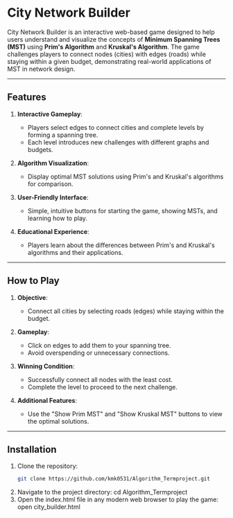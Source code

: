 # City Network Builder

City Network Builder is an interactive web-based game designed to help users understand and visualize the concepts of **Minimum Spanning Trees (MST)** using **Prim's Algorithm** and **Kruskal's Algorithm**. The game challenges players to connect nodes (cities) with edges (roads) while staying within a given budget, demonstrating real-world applications of MST in network design.

---

## Features

1. **Interactive Gameplay**:
   - Players select edges to connect cities and complete levels by forming a spanning tree.
   - Each level introduces new challenges with different graphs and budgets.

2. **Algorithm Visualization**:
   - Display optimal MST solutions using Prim's and Kruskal's algorithms for comparison.

3. **User-Friendly Interface**:
   - Simple, intuitive buttons for starting the game, showing MSTs, and learning how to play.

4. **Educational Experience**:
   - Players learn about the differences between Prim's and Kruskal's algorithms and their applications.

---

## How to Play

1. **Objective**:
   - Connect all cities by selecting roads (edges) while staying within the budget.

2. **Gameplay**:
   - Click on edges to add them to your spanning tree.
   - Avoid overspending or unnecessary connections.

3. **Winning Condition**:
   - Successfully connect all nodes with the least cost.
   - Complete the level to proceed to the next challenge.

4. **Additional Features**:
   - Use the "Show Prim MST" and "Show Kruskal MST" buttons to view the optimal solutions.

---

## Installation

1. Clone the repository:
   ```bash
   git clone https://github.com/kmk0531/Algorithm_Termproject.git
2. Navigate to the project directory:
   cd Algorithm_Termproject
3. Open the index.html file in any modern web browser to play the game:
   open city_builder.html
